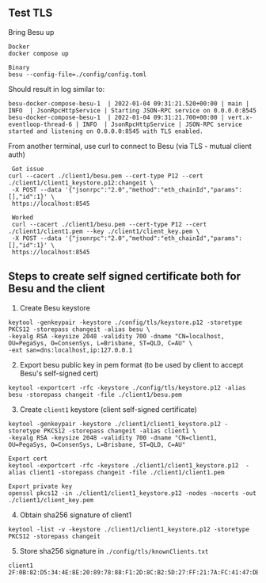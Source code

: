 ## Test TLS

Bring Besu up
~~~
Docker
docker compose up

Binary
besu --config-file=./config/config.toml
~~~

Should result in log similar to:
~~~
besu-docker-compose-besu-1  | 2022-01-04 09:31:21.520+00:00 | main | INFO  | JsonRpcHttpService | Starting JSON-RPC service on 0.0.0.0:8545
besu-docker-compose-besu-1  | 2022-01-04 09:31:21.700+00:00 | vert.x-eventloop-thread-6 | INFO  | JsonRpcHttpService | JSON-RPC service started and listening on 0.0.0.0:8545 with TLS enabled.
~~~

From another terminal, use curl to connect to Besu (via TLS - mutual client auth)
~~~
 Got issue
curl --cacert ./client1/besu.pem --cert-type P12 --cert ./client1/client1_keystore.p12:changeit \
 -X POST --data '{"jsonrpc":"2.0","method":"eth_chainId","params":[],"id":1}' \
 https://localhost:8545
 
 Worked
 curl --cacert ./client1/besu.pem --cert-type P12 --cert ./client1/client1.pem --key ./client1/client_key.pem \
 -X POST --data '{"jsonrpc":"2.0","method":"eth_chainId","params":[],"id":1}' \
 https://localhost:8545
 ~~~

## Steps to create self signed certificate both for Besu and the client

1. Create Besu keystore

~~~
keytool -genkeypair -keystore ./config/tls/keystore.p12 -storetype PKCS12 -storepass changeit -alias besu \
-keyalg RSA -keysize 2048 -validity 700 -dname "CN=localhost, OU=PegaSys, O=ConsenSys, L=Brisbane, ST=QLD, C=AU" \
-ext san=dns:localhost,ip:127.0.0.1
~~~

2. Export besu public key in pem format (to be used by client to accept Besu's self-signed cert)
~~~
keytool -exportcert -rfc -keystore ./config/tls/keystore.p12 -alias besu -storepass changeit -file ./client1/besu.pem
~~~

3. Create `client1` keystore (client self-signed certificate)

~~~
keytool -genkeypair -keystore ./client1/client1_keystore.p12 -storetype PKCS12 -storepass changeit -alias client1 \
-keyalg RSA -keysize 2048 -validity 700 -dname "CN=client1, OU=PegaSys, O=ConsenSys, L=Brisbane, ST=QLD, C=AU"

Export cert
keytool -exportcert -rfc -keystore ./client1/client1_keystore.p12  -alias client1 -storepass changeit -file ./client1/client1.pem

Export private key
openssl pkcs12 -in ./client1/client1_keystore.p12 -nodes -nocerts -out ./client1/client_key.pem
~~~

4. Obtain sha256 signature of client1
~~~
keytool -list -v -keystore ./client1/client1_keystore.p12 -storetype PKCS12 -storepass changeit
~~~

5. Store sha256 signature in `./config/tls/knownClients.txt`
~~~
client1 2F:0B:82:D5:34:4E:8E:20:89:78:88:F1:2D:8C:B2:5D:27:FF:21:7A:FC:41:47:DB:9B:97:95:F1:8E:C5:6E:13
~~~
